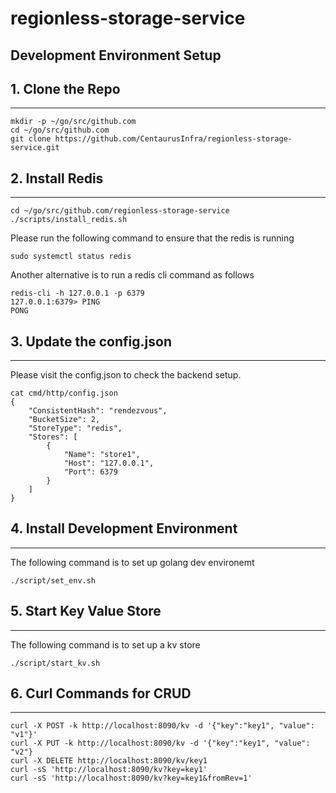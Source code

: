 # regionless-storage-service
Development Environment Setup
-------------

## 1. Clone the Repo
-----------------

```
mkdir -p ~/go/src/github.com
cd ~/go/src/github.com
git clone https://github.com/CentaurusInfra/regionless-storage-service.git
```

##  2. Install Redis
----------------
```
cd ~/go/src/github.com/regionless-storage-service
./scripts/install_redis.sh
```
Please run the following command to ensure that the redis is running 
```
sudo systemctl status redis
```
Another alternative is to run a redis cli command as follows
```
redis-cli -h 127.0.0.1 -p 6379
127.0.0.1:6379> PING
PONG
```

## 3. Update the config.json
-------------------------
Please visit the config.json to check the backend setup.
```
cat cmd/http/config.json
{
    "ConsistentHash": "rendezvous",
    "BucketSize": 2,
    "StoreType": "redis",
    "Stores": [
        {
            "Name": "store1",
            "Host": "127.0.0.1",
            "Port": 6379
        }
    ]
}
```

## 4. Install Development Environment
----------------------------------
The following command is to set up golang dev environemt
```
./script/set_env.sh
```


## 5. Start Key Value Store
----------------------------------
The following command is to set up a kv store
```
./script/start_kv.sh
```

## 6. Curl Commands for CRUD
----------------------------------
```
curl -X POST -k http://localhost:8090/kv -d '{"key":"key1", "value": "v1"}'
curl -X PUT -k http://localhost:8090/kv -d '{"key":"key1", "value": "v2"}
curl -X DELETE http://localhost:8090/kv/key1
curl -sS 'http://localhost:8090/kv?key=key1'
curl -sS 'http://localhost:8090/kv?key=key1&fromRev=1'
```
